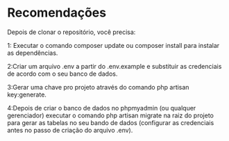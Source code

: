 <h1>Recomendações</h1>
Depois de clonar o repositório, você precisa:

<p>1: Executar o comando composer update ou composer install para instalar as dependências.</P
<p>2:Criar um arquivo .env a partir do .env.example e substituir as credenciais de acordo com o seu banco de dados.</P>

<p>3:Gerar uma chave pro projeto através do comando php artisan key:generate.</P>

<p>4:Depois de criar o banco de dados no phpmyadmin (ou qualquer gerenciador) executar o comando php artisan migrate na raiz do projeto para gerar as tabelas no seu bando de dados (configurar as credenciais antes no passo de criação do arquivo .env).</P>
